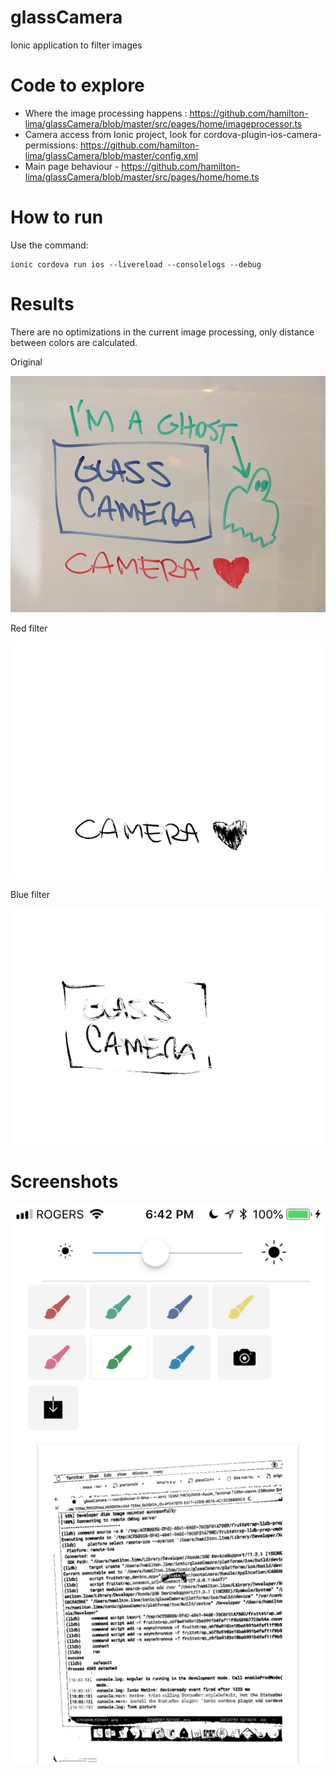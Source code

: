 # glassCamera
Ionic application to filter images

# Code to explore 

- Where the image processing happens : https://github.com/hamilton-lima/glassCamera/blob/master/src/pages/home/imageprocessor.ts
- Camera access from Ionic project, look for cordova-plugin-ios-camera-permissions: https://github.com/hamilton-lima/glassCamera/blob/master/config.xml
- Main page behaviour - https://github.com/hamilton-lima/glassCamera/blob/master/src/pages/home/home.ts

# How to run 

Use the command:
```
ionic cordova run ios --livereload --consolelogs --debug
```

# Results

There are no optimizations in the current image processing, only distance between colors are calculated.

Original

<kbd>![Original](images/original.jpg?raw=true "Original")</kbd>

Red filter

<kbd>![Red filter](images/mask_red.png?raw=true "Red Filter")</kbd>

Blue filter

<kbd>![Blue filter](images/mask_blue.png?raw=true "Blue Filter")</kbd>

# Screenshots

<kbd>![Iphone](images/iphone_screen_shot.png?raw=true "Iphone")</kbd>
